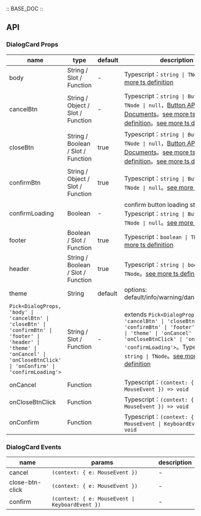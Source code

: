 :: BASE_DOC ::

## API

### DialogCard Props

name | type | default | description | required
-- | -- | -- | -- | --
body | String / Slot / Function | - | Typescript：`string \| TNode`。[see more ts definition](https://github.com/Tencent/tdesign-vue-next/blob/develop/packages/components/common.ts) | N
cancelBtn | String / Object / Slot / Function | - | Typescript：`string \| ButtonProps \| TNode \| null`，[Button API Documents](./button?tab=api)。[see more ts definition](https://github.com/Tencent/tdesign-vue-next/blob/develop/packages/components/common.ts)。[see more ts definition](https://github.com/Tencent/tdesign-vue-next/blob/develop/packages/components/dialog/type.ts) | N
closeBtn | String / Boolean / Slot / Function | true | Typescript：`string \| ButtonProps \| TNode \| null`，[Button API Documents](./button?tab=api)。[see more ts definition](https://github.com/Tencent/tdesign-vue-next/blob/develop/packages/components/common.ts)。[see more ts definition](https://github.com/Tencent/tdesign-vue-next/blob/develop/packages/components/dialog/type.ts) | N
confirmBtn | String / Object / Slot / Function | true | Typescript：`string \| ButtonProps \| TNode \| null`。[see more ts definition](https://github.com/Tencent/tdesign-vue-next/blob/develop/packages/components/common.ts) | N
confirmLoading | Boolean | - | confirm button loading status。Typescript：`string \| ButtonProps \| TNode \| null`。[see more ts definition](https://github.com/Tencent/tdesign-vue-next/blob/develop/packages/components/common.ts) | N
footer | Boolean / Slot / Function | true | Typescript：`boolean \| TNode`。[see more ts definition](https://github.com/Tencent/tdesign-vue-next/blob/develop/packages/components/common.ts) | N
header | String / Boolean / Slot / Function | true | Typescript：`string \| boolean \| TNode`。[see more ts definition](https://github.com/Tencent/tdesign-vue-next/blob/develop/packages/components/common.ts) | N
theme | String | default | options: default/info/warning/danger/success | N
`Pick<DialogProps, 'body' \| 'cancelBtn' \| 'closeBtn' \| 'confirmBtn' \| 'footer' \| 'header' \| 'theme' \| 'onCancel' \| 'onCloseBtnClick' \| 'onConfirm' \| 'confirmLoading'>` | String / Slot / Function | - | extends `Pick<DialogProps, 'body' \| 'cancelBtn' \| 'closeBtn' \| 'confirmBtn' \| 'footer' \| 'header' \| 'theme' \| 'onCancel' \| 'onCloseBtnClick' \| 'onConfirm' \| 'confirmLoading'>`。Typescript：`string \| TNode`。[see more ts definition](https://github.com/Tencent/tdesign-vue-next/blob/develop/packages/components/common.ts) | N
onCancel | Function |  | Typescript：`(context: { e: MouseEvent }) => void`<br/> | N
onCloseBtnClick | Function |  | Typescript：`(context: { e: MouseEvent }) => void`<br/> | N
onConfirm | Function |  | Typescript：`(context: { e: MouseEvent \| KeyboardEvent }) => void`<br/> | N

### DialogCard Events

name | params | description
-- | -- | --
cancel | `(context: { e: MouseEvent })` | \-
close-btn-click | `(context: { e: MouseEvent })` | \-
confirm | `(context: { e: MouseEvent \| KeyboardEvent })` | \-
